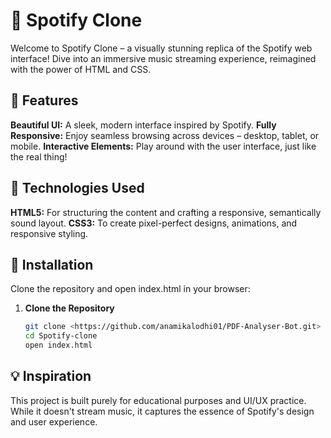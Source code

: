 # 🎵 Spotify Clone
Welcome to Spotify Clone – a visually stunning replica of the Spotify web interface! Dive into an immersive music streaming experience, reimagined with the power of HTML and CSS.

## 🌟 Features
**Beautiful UI:** A sleek, modern interface inspired by Spotify.
**Fully Responsive:** Enjoy seamless browsing across devices – desktop, tablet, or mobile.
**Interactive Elements:** Play around with the user interface, just like the real thing!

## 🚀 Technologies Used
**HTML5:** For structuring the content and crafting a responsive, semantically sound layout.
**CSS3:** To create pixel-perfect designs, animations, and responsive styling.

## 📁 Installation
Clone the repository and open index.html in your browser:

1. **Clone the Repository**
   ```bash
   git clone <https://github.com/anamikalodhi01/PDF-Analyser-Bot.git>
   cd Spotify-clone
   open index.html

## 💡 Inspiration
This project is built purely for educational purposes and UI/UX practice. While it doesn't stream music, it captures the essence of Spotify's design and user experience.
